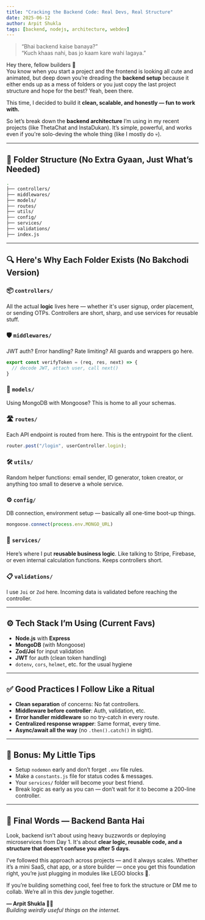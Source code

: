```yaml
---
title: "Cracking the Backend Code: Real Devs, Real Structure"
date: 2025-06-12
author: Arpit Shukla
tags: [backend, nodejs, architecture, webdev]
---
```


> “Bhai backend kaise banaya?”  
> “Kuch khaas nahi, bas jo kaam kare wahi lagaya.”

Hey there, fellow builders 👋  
You know when you start a project and the frontend is looking all cute and animated, but deep down you’re dreading the **backend setup** because it either ends up as a mess of folders or you just copy the last project structure and hope for the best? Yeah, been there.

This time, I decided to build it **clean, scalable, and honestly — fun to work with.**

So let’s break down the **backend architecture** I’m using in my recent projects (like ThetaChat and InstaDukan). It’s simple, powerful, and works even if you're solo-deving the whole thing (like I mostly do 💀).

---

## 🧱 Folder Structure (No Extra Gyaan, Just What’s Needed)

```bash
.
├── controllers/
├── middlewares/
├── models/
├── routes/
├── utils/
├── config/
├── services/
├── validations/
├── index.js
```

---

## 🔍 Here's Why Each Folder Exists (No Bakchodi Version)

### 📦 `controllers/`
All the actual **logic** lives here — whether it's user signup, order placement, or sending OTPs. Controllers are short, sharp, and use services for reusable stuff.

### 🛡 `middlewares/`
JWT auth? Error handling? Rate limiting? All guards and wrappers go here.

```js
export const verifyToken = (req, res, next) => {
  // decode JWT, attach user, call next()
}
```

### 📃 `models/`
Using MongoDB with Mongoose? This is home to all your schemas.

### 🛣 `routes/`
Each API endpoint is routed from here. This is the entrypoint for the client.

```js
router.post("/login", userController.login);
```

### 🛠 `utils/`
Random helper functions: email sender, ID generator, token creator, or anything too small to deserve a whole service.

### ⚙️ `config/`
DB connection, environment setup — basically all one-time boot-up things.

```js
mongoose.connect(process.env.MONGO_URL)
```

### 🔁 `services/`
Here’s where I put **reusable business logic**. Like talking to Stripe, Firebase, or even internal calculation functions. Keeps controllers short.

### 📋 `validations/`
I use `Joi` or `Zod` here. Incoming data is validated before reaching the controller.

---

## ⚙️ Tech Stack I’m Using (Current Favs)

- **Node.js** with **Express**
- **MongoDB** (with Mongoose)
- **Zod/Joi** for input validation
- **JWT** for auth (clean token handling)
- `dotenv`, `cors`, `helmet`, etc. for the usual hygiene

---

## ✅ Good Practices I Follow Like a Ritual

- **Clean separation** of concerns: No fat controllers.
- **Middleware before controller**: Auth, validation, etc.
- **Error handler middleware** so no try-catch in every route.
- **Centralized response wrapper**: Same format, every time.
- **Async/await all the way** (no `.then().catch()` in sight).

---

## 🔮 Bonus: My Little Tips

- Setup `nodemon` early and don’t forget `.env` file rules.
- Make a `constants.js` file for status codes & messages.
- Your `services/` folder will become your best friend.
- Break logic as early as you can — don’t wait for it to become a 200-line controller.

---

## 🤝 Final Words — Backend Banta Hai

Look, backend isn't about using heavy buzzwords or deploying microservices from Day 1. It's about **clear logic, reusable code, and a structure that doesn’t confuse you after 5 days**.

I’ve followed this approach across projects — and it always scales. Whether it’s a mini SaaS, chat app, or a store builder — once you get this foundation right, you’re just plugging in modules like LEGO blocks 🧱.

If you’re building something cool, feel free to fork the structure or DM me to collab. We’re all in this dev jungle together.

**— Arpit Shukla 👨‍💻**  
*Building weirdly useful things on the internet.*
